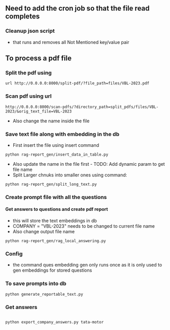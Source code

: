 ## Need to add the cron job so that the file read completes


### Cleanup json script

-  that runs and removes all Not Mentioned key/value pair

## To process a pdf file

### Split the pdf using
```
url http://0.0.0.0:8000/split-pdf/?file_path=files/VBL-2023.pdf
```

### Scan pdf using url
```
http://0.0.0.0:8000/scan-pdfs/?directory_path=split_pdfs/files/VBL-2023/&orig_text_file=VBL-2023
```
- Also change the name inside the file

### Save text file along with embedding in the db

- First insert the file using insert command
```
python rag-report_gen/insert_data_in_table.py
```
- Also update the name in the file first - TODO: Add dynamic param to get file name
- Split Larger chnuks into smaller ones using command:
```
python rag-report_gen/split_long_text.py
```


### Create prompt file with all the questions

#### Get answers to questions and create pdf report
- this will store the text embeddings in db
- COMPANY = "VBL-2023" needs to be changed to current file name
- Also change output file name
```
python rag-report_gen/rag_local_answering.py 
```


### Config
- the command ques embedding gen only runs once as it is only used to gen embeddings for stored questions



### To save prompts into db

```
python generate_reportable_text.py
```

### Get answers

```

python export_company_answers.py tata-motor
```